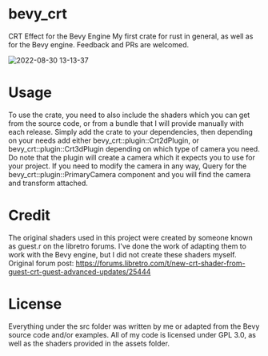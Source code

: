 # bevy_crt
CRT Effect for the Bevy Engine
My first crate for rust in general, as well as for the Bevy engine.
Feedback and PRs are welcomed.

![2022-08-30 13-13-37](https://user-images.githubusercontent.com/35672377/187535191-5a59a122-fe55-41d6-9110-2740e7dab6e9.gif)

# Usage
To use the crate, you need to also include the shaders which you can get from the source code, or from a bundle that I will provide manually with each release.
Simply add the crate to your dependencies, then depending on your needs add either bevy_crt::plugin::Crt2dPlugin, or bevy_crt::plugin::Crt3dPlugin depending on which type of camera you need.
Do note that the plugin will create a camera which it expects you to use for your project. If you need to modify the camera in any way, Query for the bevy_crt::plugin::PrimaryCamera component and you will find the camera and transform attached.

# Credit
The original shaders used in this project were created by someone known as guest.r on the libretro forums. I've done the work of adapting them to work with the Bevy engine, but I did not create these shaders myself.
Original forum post: https://forums.libretro.com/t/new-crt-shader-from-guest-crt-guest-advanced-updates/25444

# License
Everything under the src folder was written by me or adapted from the Bevy source code and/or examples. All of my code is licensed under GPL 3.0, as well as the shaders provided in the assets folder.

